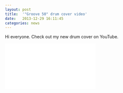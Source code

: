 ```yaml
---
layout: post
title:  '"Groove 50" drum cover video'
date:   2013-12-29 16:11:45
categories: news
---
```

Hi everyone. Check out my new drum cover on YouTube. 

<div class="videowrapper">
<iframe src="//www.youtube.com/embed/-ubqKYX_A6s" frameborder="0" allowfullscreen></iframe>
</div>